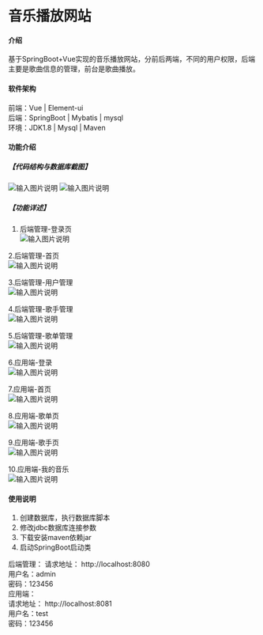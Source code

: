 # 音乐播放网站

#### 介绍
基于SpringBoot+Vue实现的音乐播放网站，分前后两端，不同的用户权限，后端主要是歌曲信息的管理，前台是歌曲播放。


#### 软件架构
前端：Vue | Element-ui  
后端：SpringBoot | Mybatis | mysql  
环境：JDK1.8 | Mysql | Maven   


#### 功能介绍
##### 【代码结构与数据库截图】
![输入图片说明](images/image.png)
![输入图片说明](images/image1.png)

##### 【功能详述】 
1. 后端管理-登录页  
![输入图片说明](images/image2.png)

2.后端管理-首页  
![输入图片说明](images/image3.png)

3.后端管理-用户管理  
![输入图片说明](images/image4.png)

4.后端管理-歌手管理  
![输入图片说明](images/image5.png)

5.后端管理-歌单管理  
![输入图片说明](images/image6.png)

6.应用端-登录  
![输入图片说明](images/image7.png)

7.应用端-首页  
![输入图片说明](images/image8.png)

8.应用端-歌单页  
![输入图片说明](images/image9.png)

9.应用端-歌手页  
![输入图片说明](images/image10.png)

10.应用端-我的音乐  
![输入图片说明](images/image11.png)



#### 使用说明
1. 创建数据库，执行数据库脚本
2. 修改jdbc数据库连接参数
3. 下载安装maven依赖jar
4. 启动SpringBoot启动类

后端管理： 
    请求地址： http://localhost:8080  
    用户名：admin    
    密码：123456    
应用端：  
    请求地址： http://localhost:8081  
    用户名：test  
    密码：123456  
